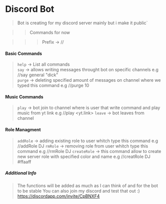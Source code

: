 # Discord Bot

>Bot is creating for my discord server mainly but i make it public`

>>Commands for now

>>>Prefix -> //

<h4>Basic Commands</h4>

>`help` -> List all commands <br/>
>`say` -> allows writing messages throught bot on specific channels e.g //say general "dick" <br/>
>`purge` -> deleting specified amount of messages on channel where we typed this command e.g //purge 10<br/>

<h4>Music Commands</h4>

>`play` -> bot join to channel where is user that write command and play music from yt link e.g //play <yt.link>
>`leave` -> bot leaves from channel

<h4>Role Managment</h4>

>`addRole` -> adding existing role to user whitch type this command e.g //addRole DJ
>`rmRole` -> removing role from user whitch type this command e.g //rmRole DJ
>`createRole` -> this command allow to create new server role with specified color and name e.g //creatRole DJ #ffaaff


<h5>Additional Info</h5>

>The functions will be added as much as I can think of and for the bot to be stable
>You can also join my discord and test that out :)
>https://discordapp.com/invite/CpBNXF4
